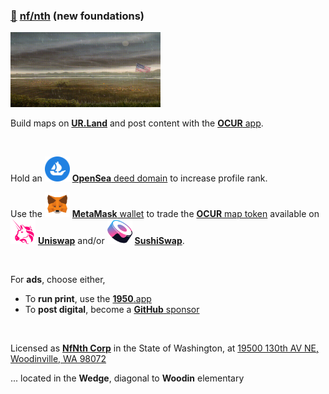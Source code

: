 
### [🥚](https://xn--wr9h.ws) [nf/nth](https://nfnth.com) (new foundations)

<img src="img/field.gif" style="width:240px;height:120px;" />

Build maps on [**UR.Land**](https://ur.land) and post content with the [**OCUR** app](https://ocur.app).

<br/>

Hold an <img src="img/opensea.png" style="width:40px;height:40px;" /> [**OpenSea** deed domain](https://opensea.io/urland) to increase profile rank.

Use the <img src="img/meta.png" style="width:40px;height:40px;" /> [**MetaMask** wallet](https://metamask.org) to trade the [**OCUR** map token](https://ocur.io) available on <img src="img/uniswap.png" style="width:40px;height:40px;" /> [**Uniswap**]() and/or <img src="img/sushi.png" style="width:40px;height:40px;" /> [**SushiSwap**]().

<br/>

For **ads**, choose either,

- To **run print**, use the [**1950**.app](https://1950.app)
- To **post digital**, become a [**GitHub** sponsor](https://github.com/sponsors/nfnth)

<br/>

Licensed as [**NfNth Corp**](https://secure.dor.wa.gov/) in the State of Washington, at [19500 130th AV NE, Woodinville, WA 98072](https://blue.kingcounty.com/Assessor/eRealProperty/Dashboard.aspx?ParcelNbr=1428900123) 

... located in the **Wedge**, diagonal to **Woodin** elementary
